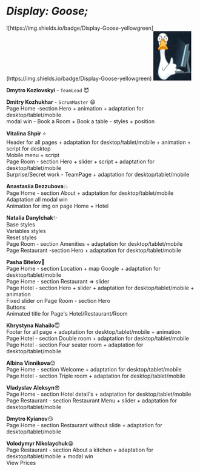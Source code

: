 <p align="center"><em><h1> Display: Goose; </h1></em></p>![https://img.shields.io/badge/Display-Goose-yellowgreen](https://img.shields.io/badge/Display-Goose-yellowgreen)

<img src="https://github.com/Dmytroukraine/command_project_mimino/blob/main/src/images/photo_2023-03-09_00-41-40.jpg"  alt="goose" width=100/>

<b>Dmytro Kozlovskyi</b>  - `TeamLead` :smiling_imp:

<b>Dmitry Kozhukhar</b> - `ScrumMaster` :smile:
</br>Page Home -section  Hero + animation + adaptation for desktop/tablet/mobile
</br>modal win - Book a Room + Book a table - styles + position

<b>Vitalina Shpir</b> :star:
</br>Header for all pages + adaptation for desktop/tablet/mobile + animation + script for desktop
</br>Mobile menu + script
</br>Page Room - section Hero + slider + script + adaptation for desktop/tablet/mobile
</br>Surprise/Secret work - TeamPage + adaptation for desktop/tablet/mobile

<b>Anastasiia Bezzubova</b>:boom:
</br>Page Home - section About + adaptation for desktop/tablet/mobile
</br>Adaptation all modal win
</br>Animation for img on page Home + Hotel

<b>Natalia Danylchak</b>:sparkles:
</br>Base styles
</br>Variables styles
</br>Reset styles
</br>Page Room - section Amenities + adaptation for desktop/tablet/mobile
</br>Page Restaurant -section Hero + adaptation for desktop/tablet/mobile

<b>Pasha Bitelov</b>:muscle:
</br>Page Home - section Location + map Google + adaptation for desktop/tablet/mobile
</br>Page Home - section Restaurant => slider
</br>Page Hotel - section Hero + slider + adaptation for desktop/tablet/mobile + animation
</br>Fixed slider on Page Room - section Hero
</br>Buttons
</br>Animated title for Page's Hotel/Restaurant/Room 

<b>Khrystyna Nahailo</b>:innocent:
</br>Footer for all page + adaptation for desktop/tablet/mobile + animation
</br>Page Hotel - section Double room + adaptation for desktop/tablet/mobile
</br>Page Hotel - section Four seater room + adaptation for desktop/tablet/mobile

<b>Albina Vinnikova</b>:blush:
</br>Page Home - section Welcome + adaptation for desktop/tablet/mobile
</br>Page Hotel - section Triple room + adaptation for desktop/tablet/mobile

<b>Vladyslav Aleksyn</b>:sunglasses:
</br>Page Home - section Hotel detail's + adaptation for desktop/tablet/mobile
</br>Page Restaurant - section Restaurant Menu + slider + adaptation for desktop/tablet/mobile

<b>Dmytro Kyianov</b>:smirk:
</br>Page Home - section Restaurant without slide + adaptation for desktop/tablet/mobile

<b>Volodymyr Nikolaychuk</b>:grin:
</br>Page Restaurant - section About a kitchen + adaptation for desktop/tablet/mobile + modal win </br>View Prices
